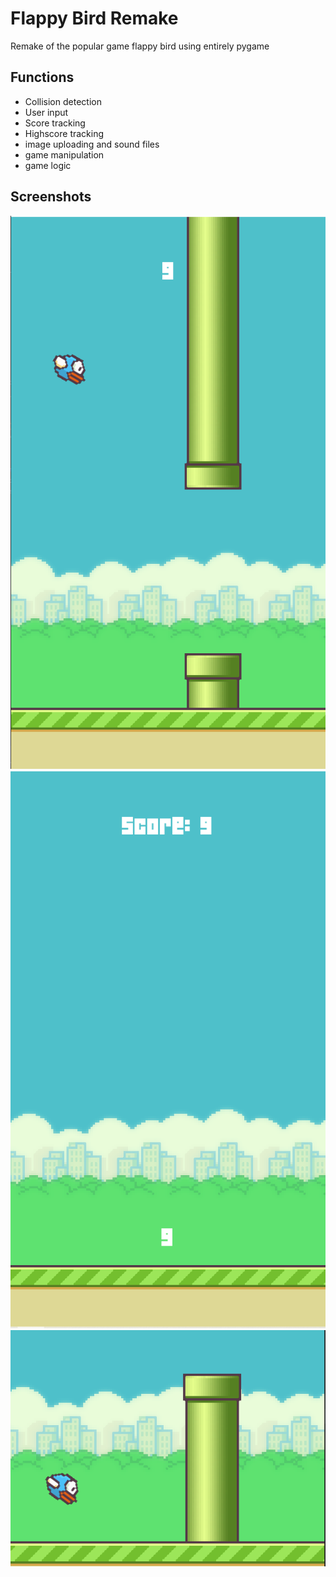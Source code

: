 # Flappy Bird Remake

Remake of the popular game flappy bird using entirely pygame

## Functions

- Collision detection
- User input
- Score tracking
- Highscore tracking
- image uploading and sound files
- game manipulation
- game logic

## Screenshots

<img src="game-screenshots\Flappy Bird Mid Game.png" alt="Mid-game screenshot"/>
<img src="game-screenshots\Flappy Bird Game Over.png" alt="Game-over screenshot"/>
<img src="game-screenshots\Flappy Bird Thumbnail.png" alt="Thumbnail photo"/>

